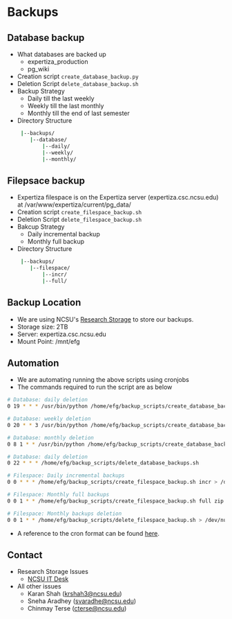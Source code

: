 # Backups

## Database backup
- What databases are backed up
    - expertiza_production
    - pg_wiki
- Creation script `create_database_backup.py`
- Deletion Script `delete_database_backup.sh`
- Backup Strategy
    - Daily till the last weekly
    - Weekly till the last monthly
    - Monthly till the end of last semester
- Directory Structure
    ```bash
     |--backups/
        |--database/
            |--daily/
            |--weekly/
            |--monthly/
    ```

## Filepsace backup
- Expertiza filespace is on the Expertiza server (expertiza.csc.ncsu.edu) at /var/www/expertiza/current/pg_data/
- Creation script `create_filespace_backup.sh`
- Deletion Script `delete_filespace_backup.sh`
- Bakcup Strategy
    - Daily incremental backup
    - Monthly full backup
- Directory Structure
    ```bash
     |--backups/
        |--filespace/
            |--incr/
            |--full/
    ```
## Backup Location

- We are using NCSU's <a href="https://oit.ncsu.edu/my-it/teaching-research/research-storage/">Research Storage</a> to store our backups. 
- Storage size: 2TB
- Server: expertiza.csc.ncsu.edu
- Mount Point: /mnt/efg

## Automation
- We are automating running the above scripts using cronjobs
- The commands required to run the script are as below

```bash
# Database: daily deletion
0 19 * * * /usr/bin/python /home/efg/backup_scripts/create_database_backup.py daily

# Database: weekly deletion
0 20 * * 3 /usr/bin/python /home/efg/backup_scripts/create_database_backup.py weekly

# Database: monthly deletion
0 8 1 * * /usr/bin/python /home/efg/backup_scripts/create_database_backup.py monthly

# Database: daily deletion 
0 22 * * * /home/efg/backup_scripts/delete_database_backups.sh

# Filespace: Daily incremental backups
0 0 * * * /home/efg/backup_scripts/create_filespace_backup.sh incr > /dev/null 2>&1

# Filespace: Monthly full backups
0 0 1 * * /home/efg/backup_scripts/create_filespace_backup.sh full zip > /dev/null 2>&1

# Filespace: Monthly backups deletion
0 0 1 * * /home/efg/backup_scripts/delete_filespace_backup.sh > /dev/null 2>&1
```

- A reference to the cron format can be found <a href="https://crontab.guru/">here</a>.

## Contact

- Research Storage Issues
    - <a href="https://oit.ncsu.edu/help-support/">NCSU IT Desk</a>
- All other issues
    - Karan Shah (krshah3@ncsu.edu)
    - Sneha Aradhey (svaradhe@ncsu.edu)
    - Chinmay Terse (cterse@ncsu.edu)

